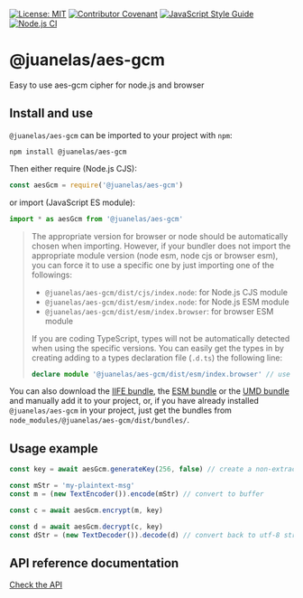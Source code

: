 [![License: MIT](https://img.shields.io/badge/License-MIT-yellow.svg)](LICENSE)
[![Contributor Covenant](https://img.shields.io/badge/Contributor%20Covenant-2.1-4baaaa.svg)](CODE_OF_CONDUCT.md)
[![JavaScript Style Guide](https://img.shields.io/badge/code_style-standard-brightgreen.svg)](https://standardjs.com)
[![Node.js CI](https://github.com/juanelas/aes-gcm/actions/workflows/build-and-test.yml/badge.svg)](https://github.com/juanelas/aes-gcm/actions/workflows/build-and-test.yml)

# @juanelas/aes-gcm

Easy to use aes-gcm cipher for node.js and browser

## Install and use

`@juanelas/aes-gcm` can be imported to your project with `npm`:

```console
npm install @juanelas/aes-gcm
```

Then either require (Node.js CJS):

```javascript
const aesGcm = require('@juanelas/aes-gcm')
```

or import (JavaScript ES module):

```javascript
import * as aesGcm from '@juanelas/aes-gcm'
```

> The appropriate version for browser or node should be automatically chosen when importing. However, if your bundler does not import the appropriate module version (node esm, node cjs or browser esm), you can force it to use a specific one by just importing one of the followings:
>
> - `@juanelas/aes-gcm/dist/cjs/index.node`: for Node.js CJS module
> - `@juanelas/aes-gcm/dist/esm/index.node`: for Node.js ESM module
> - `@juanelas/aes-gcm/dist/esm/index.browser`: for browser ESM module
>
> If you are coding TypeScript, types will not be automatically detected when using the specific versions. You can easily get the types in by creating adding to a types declaration file (`.d.ts`) the following line:
>
> ```typescript
> declare module '@juanelas/aes-gcm/dist/esm/index.browser' // use the specific file you were importing
> ```

You can also download the [IIFE bundle](https://raw.githubusercontent.com/juanelas/aes-gcm/main/dist/bundle.iife.js), the [ESM bundle](https://raw.githubusercontent.com/juanelas/aes-gcm/main/dist/esm/bundle.min.js) or the [UMD bundle](https://raw.githubusercontent.com/juanelas/aes-gcm/main/dist/bundle.umd.js) and manually add it to your project, or, if you have already installed `@juanelas/aes-gcm` in your project, just get the bundles from `node_modules/@juanelas/aes-gcm/dist/bundles/`.

## Usage example

```typescript
const key = await aesGcm.generateKey(256, false) // create a non-extractable random key of 256 bits

const mStr = 'my-plaintext-msg'
const m = (new TextEncoder()).encode(mStr) // convert to buffer

const c = await aesGcm.encrypt(m, key)

const d = await aesGcm.decrypt(c, key)
const dStr = (new TextDecoder()).decode(d) // convert back to utf-8 string 'my-plaintext-msg'
```

## API reference documentation

[Check the API](docs/API.md)

